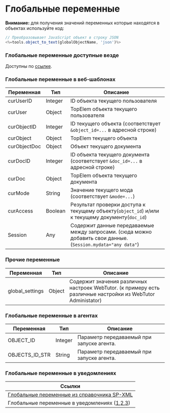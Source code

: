 # Глобальные переменные

**Внимание:** для получения значений переменных которые находятся в объектах используйте код:

```js
// Преобразовывает JavaScript объект в строку JSON
<%=tools.object_to_text(globalObjectName, 'json')%>
```

### Глобальные переменные доступные везде

Доступны по [ссылке](http://docs.datex.ru/article.htm?id=5620276905286592643).

### **Глобальные переменные в веб-шаблонах**

| Переменная | Тип | Описание |
| --- | --- | --- |
| curUserID | Integer | ID объекта текущего пользователя |
| curUser | Object | TopElem объекта текущего пользователя |
| curObjectID | Integer | ID текущего объекта (соответствует `&object_id=...` в адресной строке) |
| curObject | Object | TopElem текущего объекта |
| curObjectDoc | Object | Объект текущего документа |
| curDocID | Integer | ID объекта текущего документа (соответствует `&doc_id=...` в адресной строке) |
| curDoc | Object | TopElem объекта текущего документа |
| curMode | String | Значение текущего мода (соответствует `&mode=...`) |
| curAccess | Boolean | Результат проверки доступа к текущему объекту(`object_id`) и/или к текущему документу(`doc_id`) |
| Session | Any | Содержит данные передаваемые между запросами. (сюда можно добавить свои данные. (`Session.mydata="any data"`) |

### **Прочие переменные**

| Переменная | Тип | Описание |
| --- | --- | --- |
| global\_settings | Object | Содержит значения различных настроек WebTutor. (к примеру есть различные настройки из WebTutor Administator) |

### **Глобальные переменные в агентах**

| Переменная | Тип | Описание |
| --- | --- | --- |
| OBJECT_ID | Integer | Параметр передаваемый при запуске агента. |
| OBJECTS_ID_STR | String | Параметр передаваемый при запуске агента. |

### **Глобальные переменные в уведомлениях**

| Ссылки |
| --- |
| [Глобальные переменные из справочника SP-XML](http://docs.datex.ru/article.htm?id=5620276905286592643) |
| Глобальные переменные в уведомлениях ([1](http://news.websoft.ru/view_doc.html?mode=expert_answer&object_id=5900038394787345600),[2](http://news.websoft.ru/view_doc.html?mode=doc&doc_id=6164651282978799513),[3](http://news.websoft.ru/view_webhelp_body.html?doc_id=&object_id=5903426816642270367)) |



